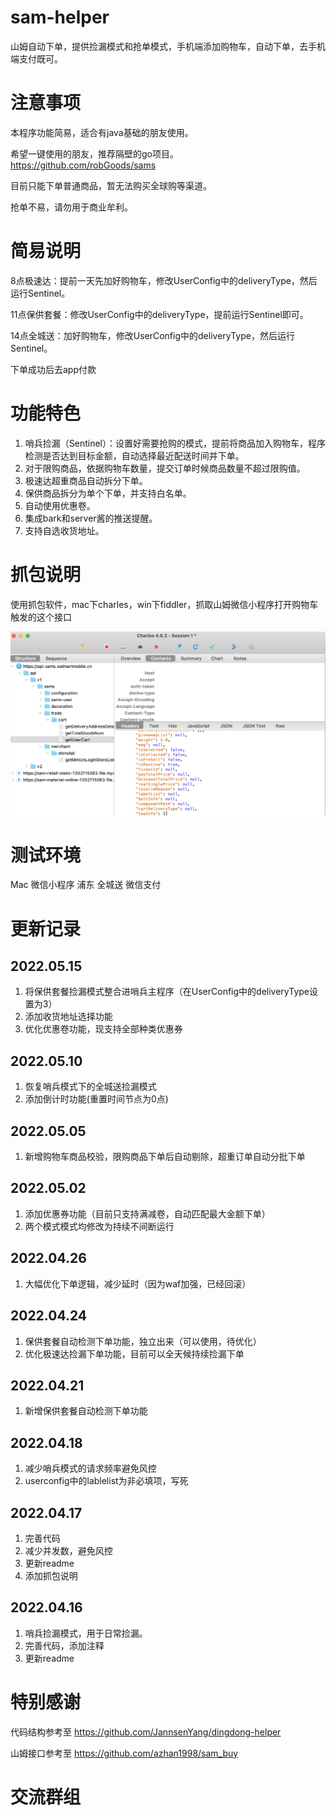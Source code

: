 # sam-helper
山姆自动下单，提供捡漏模式和抢单模式，手机端添加购物车，自动下单，去手机端支付既可。

# 注意事项
本程序功能简易，适合有java基础的朋友使用。

希望一键使用的朋友，推荐隔壁的go项目。
https://github.com/robGoods/sams

目前只能下单普通商品，暂无法购买全球购等渠道。

抢单不易，请勿用于商业牟利。

# 简易说明

8点极速达：提前一天先加好购物车，修改UserConfig中的deliveryType，然后运行Sentinel。

11点保供套餐：修改UserConfig中的deliveryType，提前运行Sentinel即可。

14点全城送：加好购物车，修改UserConfig中的deliveryType，然后运行Sentinel。

下单成功后去app付款

# 功能特色
1. 哨兵捡漏（Sentinel）：设置好需要抢购的模式，提前将商品加入购物车，程序检测是否达到目标金额，自动选择最近配送时间并下单。
2. 对于限购商品，依据购物车数量，提交订单时候商品数量不超过限购值。
3. 极速达超重商品自动拆分下单。
4. 保供商品拆分为单个下单，并支持白名单。
5. 自动使用优惠卷。
6. 集成bark和server酱的推送提醒。
7. 支持自选收货地址。

# 抓包说明
使用抓包软件，mac下charles，win下fiddler，抓取山姆微信小程序打开购物车触发的这个接口

![headers](https://github.com/NotwoJack/sam-helper/blob/main/image/headers.png)

# 测试环境
Mac 微信小程序 浦东 全城送 微信支付

# 更新记录
## 2022.05.15
1. 将保供套餐捡漏模式整合进哨兵主程序（在UserConfig中的deliveryType设置为3）
2. 添加收货地址选择功能
3. 优化优惠卷功能，现支持全部种类优惠券

## 2022.05.10
1. 恢复哨兵模式下的全城送捡漏模式
2. 添加倒计时功能(重置时间节点为0点)

## 2022.05.05
1. 新增购物车商品校验，限购商品下单后自动剔除，超重订单自动分批下单

## 2022.05.02
1. 添加优惠券功能（目前只支持满减卷，自动匹配最大金额下单）
2. 两个模式模式均修改为持续不间断运行

## 2022.04.26
1. 大幅优化下单逻辑，减少延时（因为waf加强，已经回滚）

## 2022.04.24
1. 保供套餐自动检测下单功能，独立出来（可以使用，待优化）
2. 优化极速达捡漏下单功能，目前可以全天候持续捡漏下单

## 2022.04.21
1. 新增保供套餐自动检测下单功能

## 2022.04.18
1. 减少哨兵模式的请求频率避免风控
2. userconfig中的lablelist为非必填项，写死

## 2022.04.17
1. 完善代码
2. 减少并发数，避免风控
3. 更新readme
4. 添加抓包说明

## 2022.04.16
1. 哨兵捡漏模式，用于日常捡漏。
2. 完善代码，添加注释
3. 更新readme

# 特别感谢
代码结构参考至 https://github.com/JannsenYang/dingdong-helper

山姆接口参考至 https://github.com/azhan1998/sam_buy

# 交流群组
